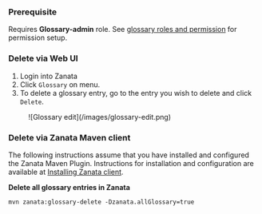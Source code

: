 ### Prerequisite
Requires **Glossary-admin** role. See [glossary roles and permission](/user-guide/glossary/glossary-roles-permissions) for permission setup.

### Delete via Web UI
1. Login into Zanata
1. Click `Glossary` on menu.
1. To delete a glossary entry, go to the entry you wish to delete and click `Delete`.
<figure>
![Glossary edit](/images/glossary-edit.png)
</figure>


### Delete via Zanata Maven client
The following instructions assume that you have installed and configured the Zanata Maven Plugin.
Instructions for installation and configuration are available at [Installing Zanata client](http://docs.zanata.org/projects/zanata-client/en/latest/#installation).

**Delete all glossary entries in Zanata**

```
mvn zanata:glossary-delete -Dzanata.allGlossary=true
```
